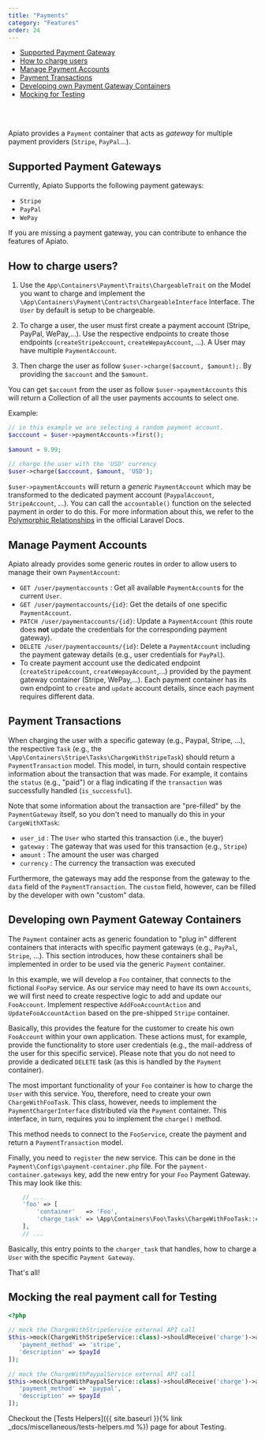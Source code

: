 ```yaml
---
title: "Payments"
category: "Features"
order: 24
---
```


- [Supported Payment Gateway](#available-payment-gateways)
- [How to charge users](#how-it-works)
- [Manage Payment Accounts](#payment-accounts)
- [Payment Transactions](#payment-transactions)
- [Developing own Payment Gateway Containers](#payment-gateway-container)
- [Mocking for Testing](#mocking-the-real-call-for-testing)

<br>
<br>

Apiato provides a `Payment` container that acts as *gateway* for multiple payment providers (`Stripe`, 
`PayPal`...).

<a name="available-payment-gateways"></a>
## Supported Payment Gateways

Currently, Apiato Supports the following payment gateways:

* `Stripe`
* `PayPal`
* `WePay`

If you are missing a payment gateway, you can contribute to enhance the features of Apiato.

<a name="how-it-works"></a>
## How to charge users?

1) Use the `App\Containers\Payment\Traits\ChargeableTrait` on the Model you want to charge and implement the
`\App\Containers\Payment\Contracts\ChargeableInterface` Interface. The `User` by default is setup to be chargeable.

2) To charge a user, the user must first create a payment account (Stripe, PayPal, WePay,...). Use the respective 
endpoints to create those endpoints (`createStripeAccount`, `createWepayAccount`, ...). A User may have multiple 
`PaymentAccount`.

3) Then charge the user as follow `$user->charge($account, $amount);`. By providing the `$account` and the `$amount`.

You can get `$account` from the user as follow `$user->paymentAccounts` this will return a Collection of all the 
user payments accounts to select one. 

Example: 

```php
// in this example we are selecting a random payment account.
$acccount = $user->paymentAccounts->first();
 
$amount = 9.99;
 
// charge the user with the 'USD' currency
$user->charge($acccount, $amount, 'USD');
```

`$user->paymentAccounts` will return a *generic* `PaymentAccount` which may be transformed to the dedicated 
payment account (`PaypalAccount`, `StripeAccount`, ...). You can call the `accountable()` function on the selected 
payment in order to do this. For more information about this, we refer to the 
[Polymorphic Relationships](https://laravel.com/docs/5.5/eloquent-relationships#polymorphic-relations) in the 
official Laravel Docs.

<a name="payment-accounts"></a>
## Manage Payment Accounts

Apiato already provides some generic routes in order to allow users to manage their own `PaymentAccount`:

- `GET /user/paymentaccounts` : Get all available `PaymentAccount`s for the current `User`.
- `GET /user/paymentaccounts/{id}`: Get the details of one specific `PaymentAccount`.
- `PATCH /user/paymentaccounts/{id}`: Update a `PaymentAccount` (this route does **not** update the credentials for the 
corresponding payment gateway).
- `DELETE /user/paymentaccounts/{id}`: Delete a `PaymentAccount` including the payment gateway details (e.g., user 
credentials for `PayPal`).
- To create payment account use the dedicated endpoint (`createStripeAccount`, `createWepayAccount`,...) provided by 
the payment gateway container (Stripe, WePay,...). Each payment container has its own endpoint to `create` and 
`update` account details, since each payment requires different data.

<a name="payment-transactions"></a>
## Payment Transactions

When charging the user with a specific gateway (e.g., Paypal, Stripe, ...), the respective `Task` (e.g., the 
`\App\Containers\Stripe\Tasks\ChargeWithStripeTask`) should return a `PaymentTransaction` model. This model, in turn, 
should contain respective information about the transaction that was made. For example, it contains the `status` (e.g., "paid") 
or a flag indicating if the `transaction` was successfully handled (`is_successful`).

Note that some information about the transaction are "pre-filled" by the `PaymentGateway` itself, so you don't need
to manually do this in your `CargeWithXTask`:

- `user_id` : The `User` who started this transaction (i.e., the buyer)
- `gateway` : The gateway that was used for this transaction (e.g., `Stripe`)
- `amount` : The amount the user was charged
- `currency` : The currency the transaction was executed

Furthermore, the gateways may add the response from the gateway to the `data` field of the `PaymentTransaction`. The 
`custom` field, however, can be filled by the developer with own "custom" data.

<a name="payment-gateway-container"></a>
## Developing own Payment Gateway Containers

The `Payment` container acts as generic foundation to "plug in" different containers that interacts with specific 
payment gateways (e.g., `PayPal`, `Stripe`, ...). This section introduces, how these containers shall be implemented 
in order to be used via the generic `Payment` container.

In this example, we will develop a `Foo` container, that connects to the fictional `FooPay` service. As our service may 
need to have its own `Accounts`, we will first need to create respective logic to add and update our `FooAccount`. 
Implement respective `AddFooAccountAction` and `UpdateFooAccountAction` based on the pre-shipped `Stripe` container.

Basically, this provides the feature for the customer to create his own `FooAccount` within your own application. These 
actions must, for example, provide the functionality to store user credentials (e.g., the mail-address of the user for
this specific service). Please note that you do not need to provide a dedicated `DELETE` task (as this is handled by 
the `Payment` container).

The most important functionality of your `Foo` container is how to charge the `User` with this service. You, therefore, 
need to create your own `ChargeWithFooTask`. This class, however, needs to implement the `PaymentChargerInterface` 
distributed via the `Payment` container. This interface, in turn, requires you to implement the `charge()` method.

This method needs to connect to the `FooService`, create the payment and return a `PaymentTransaction` model.

Finally, you need to `register` the new service. This can be done in the `Payment\Configs\payment-container.php` file. 
For the `payment-container.gateways` key, add the new entry for your `Foo` Payment Gateway. This may look like this:

```php
    // ...
    'foo' => [
        'container'   => 'Foo',
        'charge_task' => \App\Containers\Foo\Tasks\ChargeWithFooTask::class,
    ],
    // ...
```

Basically, this entry points to the `charger_task` that handles, how to charge a `User` with the specific `Payment Gateway`.

That's all!

<a name="mocking-the-real-call-for-testing"></a>
## Mocking the real payment call for Testing

```php
<?php
 
// mock the ChargeWithStripeService external API call
$this->mock(ChargeWithStripeService::class)->shouldReceive('charge')->andReturn([
   'payment_method' => 'stripe',
   'description' => $payId
]);
 
// mock the ChargeWithPaypalService external API call
$this->mock(ChargeWithPaypalService::class)->shouldReceive('charge')->andReturn([
   'payment_method' => 'paypal',
   'description' => $payId
]);
```

Checkout the [Tests Helpers]({{ site.baseurl }}{% link _docs/miscellaneous/tests-helpers.md %}) page for about Testing.
